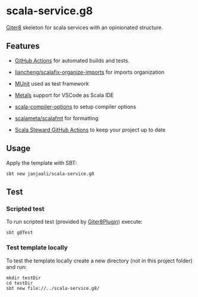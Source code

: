 # scala-service.g8

[Giter8](http://www.foundweekends.org/giter8/) skeleton for scala services with an opinionated structure.

## Features

* [GitHub Actions](https://docs.github.com/en/actions) for automated builds and tests.

* [liancheng/scalafix-organize-imports](https://github.com/liancheng/scalafix-organize-imports) for imports organization

* [MUnit](https://github.com/scalameta/munit) used as test framework

* [Metals](https://github.com/scalameta/metals) support for VSCode as Scala IDE

* [scala-compiler-options](https://github.com/janjaali/scala-compiler-options) to setup compiler options

* [scalameta/scalafmt](https://github.com/scalameta/scalafmt) for formatting

* [Scala Steward GitHub Actions](https://github.com/scala-steward-org/scala-steward-action) to keep your project up to date

## Usage

Apply the template with SBT:

```shell
sbt new janjaali/scala-service.g8
```

## Test

### Scripted test

To run scripted test (provided by [Giter8Plugin](https://www.foundweekends.org/giter8/testing.html#Using+the+Giter8Plugin)) execute:

```shell
sbt g8Test
```

### Test template locally

To test the template locally create a new directory (not in this project folder) and run:

```shell
mkdir testDir
cd testDir
sbt new file://../scala-service.g8/
```
